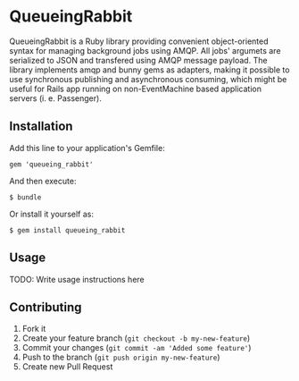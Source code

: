 # QueueingRabbit

QueueingRabbit is a Ruby library providing convenient object-oriented syntax
for managing background jobs using AMQP. All jobs' argumets are serialized
to JSON and transfered using AMQP message payload. The library
implements amqp and bunny gems as adapters, making it possible to use
synchronous publishing and asynchronous consuming, which might be useful for
Rails app running on non-EventMachine based application servers (i. e.
Passenger).

## Installation

Add this line to your application's Gemfile:

    gem 'queueing_rabbit'

And then execute:

    $ bundle

Or install it yourself as:

    $ gem install queueing_rabbit

## Usage

TODO: Write usage instructions here

## Contributing

1. Fork it
2. Create your feature branch (`git checkout -b my-new-feature`)
3. Commit your changes (`git commit -am 'Added some feature'`)
4. Push to the branch (`git push origin my-new-feature`)
5. Create new Pull Request
